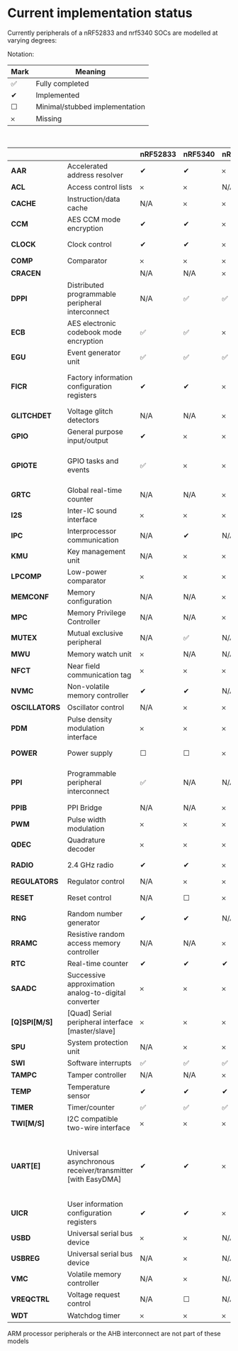 # Current implementation status

Currently peripherals of a nRF52833 and nrf5340 SOCs are modelled at varying degrees:

Notation:

| Mark | Meaning |
|---|---|
| &#x2705; | Fully completed |
| &#x2714; | Implemented |
| &#x2610; | Minimal/stubbed implementation |
| &#x10102; | Missing |

<br>

|                 |                                                            | **nRF52833** | **nRF5340** | **nRF54L15** | Notes                                                                                                                      |
|-----------------|------------------------------------------------------------|--------------|-------------|--------------|----------------------------------------------------------------------------------------------------------------------------|
| **AAR**         | Accelerated address resolver                               | &#x2714;     | &#x2714;    | &#x10102;    | See [NHW_AAR.c](../src/HW_models/NHW_AAR.c)                                                                                |
| **ACL**         | Access control lists                                       | &#x10102;    | &#x10102;   | N/A          |                                                                                                                            |
| **CACHE**       | Instruction/data cache                                     | N/A          | &#x10102;   | &#x10102;    |                                                                                                                            |
| **CCM**         | AES CCM mode encryption                                    | &#x2714;     | &#x2714;    | &#x10102;    | See [NHW_AES_CCM.c](../src/HW_models/NHW_AES_CCM.c)                                                                        |
| **CLOCK**       | Clock control                                              | &#x2714;     | &#x2714;    | &#x10102;    | See [NHW_CLOCK.c](../src/HW_models/NHW_CLOCK.c)                                                                            |
| **COMP**        | Comparator                                                 | &#x10102;    | &#x10102;   | &#x10102;    |                                                                                                                            |
| **CRACEN**      |                                                            | N/A          | N/A         | &#x10102;    |                                                                                                                            |
| **DPPI**        | Distributed programmable peripheral interconnect           | N/A          | &#x2705;    | &#x2705;     |                                                                                                                            |
| **ECB**         | AES electronic codebook mode encryption                    | &#x2705;     | &#x2705;    | &#x10102;    |                                                                                                                            |
| **EGU**         | Event generator unit                                       | &#x2705;     | &#x2705;    | &#x2705;     |                                                                                                                            |
| **FICR**        | Factory information configuration registers                | &#x2714;     | &#x2714;    | &#x10102;    | For 52: See [NHW_52_FICR.c](../src/HW_models/NHW_52_FICR.c)<br>For 53: See [NHW_53_FICR.c](../src/HW_models/NHW_53_FICR.c) |
| **GLITCHDET**   | Voltage glitch detectors                                   | N/A          | N/A         | &#x10102;    |                                                                                                                            |
| **GPIO**        | General purpose input/output                               | &#x2714;     | &#x10102;   | &#x10102;    | For 52: See [NRF_GPIO.c](../src/HW_models/NRF_GPIO.c)                                                                      |
| **GPIOTE**      | GPIO tasks and events                                      | &#x2705;     | &#x10102;   | &#x10102;    | For 52: Complete with very minor differences, see [NRF_GPIOTE.c](../src/HW_models/NRF_GPIOTE.c)                            |
| **GRTC**        | Global real-time counter                                   | N/A          | N/A         | &#x10102;    |                                                                                                                            |
| **I2S**         | Inter-IC sound interface                                   | &#x10102;    | &#x10102;   | &#x10102;    |                                                                                                                            |
| **IPC**         | Interprocessor communication                               | N/A          | &#x2714;    | N/A          | See [NHW_IPC.c](../src/HW_models/NHW_IPC.c)                                                                                |
| **KMU**         | Key management unit                                        | N/A          | &#x10102;   | &#x10102;    |                                                                                                                            |
| **LPCOMP**      | Low-power comparator                                       | &#x10102;    | &#x10102;   | &#x10102;    |                                                                                                                            |
| **MEMCONF**     | Memory configuration                                       | N/A          | N/A         | &#x10102;    |                                                                                                                            |
| **MPC**         | Memory Privilege Controller                                | N/A          | N/A         | &#x10102;    |                                                                                                                            |
| **MUTEX**       | Mutual exclusive peripheral                                | N/A          | &#x2705;    | N/A          |                                                                                                                            |
| **MWU**         | Memory watch unit                                          | &#x10102;    | N/A         | N/A          |                                                                                                                            |
| **NFCT**        | Near field communication tag                               | &#x10102;    | &#x10102;   | &#x10102;    |                                                                                                                            |
| **NVMC**        | Non-volatile memory controller                             | &#x2714;     | &#x2714;    | N/A          | See [NHW_NVMC.c](../src/HW_models/NHW_NVMC.c)                                                                              |
| **OSCILLATORS** | Oscillator control                                         | N/A          | &#x10102;   | &#x10102;    |                                                                                                                            |
| **PDM**         | Pulse density modulation interface                         | &#x10102;    | &#x10102;   | &#x10102;    |                                                                                                                            |
| **POWER**       | Power supply                                               | &#x2610;     | &#x2610;    | &#x10102;    | Only register stubs                                                                                                        |
| **PPI**         | Programmable peripheral interconnect                       | &#x2705;     | N/A         | N/A          | Complete but some peripheral connections are missing                                                                       |
| **PPIB**        | PPI Bridge                                                 | N/A          | N/A         | &#x10102;    |                                                                                                                            |
| **PWM**         | Pulse width modulation                                     | &#x10102;    | &#x10102;   | &#x10102;    |                                                                                                                            |
| **QDEC**        | Quadrature decoder                                         | &#x10102;    | &#x10102;   | &#x10102;    |                                                                                                                            |
| **RADIO**       | 2.4 GHz radio                                              | &#x2714;     | &#x2714;    | &#x10102;    | See [NHW_RADIO.c](../src/HW_models/NHW_RADIO.c)                                                                            |
| **REGULATORS**  | Regulator control                                          | N/A          | &#x10102;   | &#x10102;    |                                                                                                                            |
| **RESET**       | Reset control                                              | N/A          | &#x2610;    | &#x10102;    | Only register stubs                                                                                                        |
| **RNG**         | Random number generator                                    | &#x2714;     | &#x2714;    | N/A          | See [NHW_RNG.c](../src/HW_models/NHW_RNG.c)                                                                                |
| **RRAMC**       | Resistive random access memory controller                  | N/A          | N/A         | &#x10102;    |                                                                                                                            |
| **RTC**         | Real-time counter                                          | &#x2714;     | &#x2714;    | &#x2714;     | See [NHW_RTC.c](../src/HW_models/NHW_RTC.c)                                                                                |
| **SAADC**       | Successive approximation analog-to-digital converter       | &#x10102;    | &#x10102;   | &#x10102;    |                                                                                                                            |
| **[Q]SPI[M/S]** | [Quad] Serial peripheral interface [master/slave]          | &#x10102;    | &#x10102;   | &#x10102;    |                                                                                                                            |
| **SPU**         | System protection unit                                     | N/A          | &#x10102;   | &#x10102;    |                                                                                                                            |
| **SWI**         | Software interrupts                                        | &#x2705;     | &#x2705;    | &#x2705;     |                                                                                                                            |
| **TAMPC**       | Tamper controller                                          | N/A          | N/A         | &#x10102;    |                                                                                                                            |
| **TEMP**        | Temperature sensor                                         | &#x2714;     | &#x2714;    | &#x2714;     | See [NHW_TEMP.c](../src/HW_models/NHW_TEMP.c)                                                                              |
| **TIMER**       | Timer/counter                                              | &#x2705;     | &#x2705;    | &#x2705;     |                                                                                                                            |
| **TWI[M/S]**    | I2C compatible two-wire interface                          | &#x10102;    | &#x10102;   | &#x10102;    |                                                                                                                            |
| **UART[E]**     | Universal asynchronous receiver/transmitter [with EasyDMA] | &#x2714;     | &#x2714;    | &#x10102;    | For 53: It cannot be used yet w Zephyr as the Zephyr driver requires a working nRF53 GPIO                                  |
| **UICR**        | User information configuration registers                   | &#x2714;     | &#x2714;    | &#x10102;    | See [NHW_NVMC.c](../src/HW_models/NHW_NVMC.c)                                                                              |
| **USBD**        | Universal serial bus device                                | &#x10102;    | &#x10102;   | N/A          |                                                                                                                            |
| **USBREG**      | Universal serial bus device                                | N/A          | &#x10102;   | N/A          |                                                                                                                            |
| **VMC**         | Volatile memory controller                                 | N/A          | &#x10102;   | N/A          |                                                                                                                            |
| **VREQCTRL**    | Voltage request control                                    | N/A          | &#x2610;    | N/A          | Only register stubs                                                                                                        |
| **WDT**         | Watchdog timer                                             | &#x10102;    | &#x10102;   | &#x10102;    |                                                                                                                            |

ARM processor peripherals or the AHB interconnect are not part of these models
